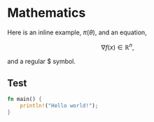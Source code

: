 # Mathematics

Here is an inline example, $\pi(\theta)$, and an equation,

$$ \nabla f(x) \in \mathbb{R}^n, $$

and a regular \$ symbol.

## Test

```rust
fn main() {
    println!("Hello world!");
}
```
